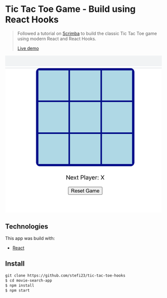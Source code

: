 # Tic Tac Toe Game - Build using React Hooks

> Followed a tutorial on [Scrimba](https://scrimba.com/course/greactgame/enrolled) to build the classic Tic Tac Toe game using modern React and React Hooks.
>
> [Live demo](https://stefi.codes/tic-tac-toe-hooks/)

![Movie Search App ScreenShot](./src/images/TicTacToe.png)

## Technologies

This app was build with:

- [React](https://reactjs.org/docs/create-a-new-react-app.html)

## Install

```
git clone https://github.com/stefi23/tic-tac-toe-hooks
$ cd movie-search-app
$ npm install
$ npm start
```
